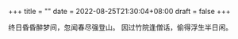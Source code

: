 +++
title =  ""
date = 2022-08-25T21:30:04+08:00
draft = false
+++

终日昏昏醉梦间，忽闻春尽强登山。
因过竹院逢僧话，偷得浮生半日闲。

